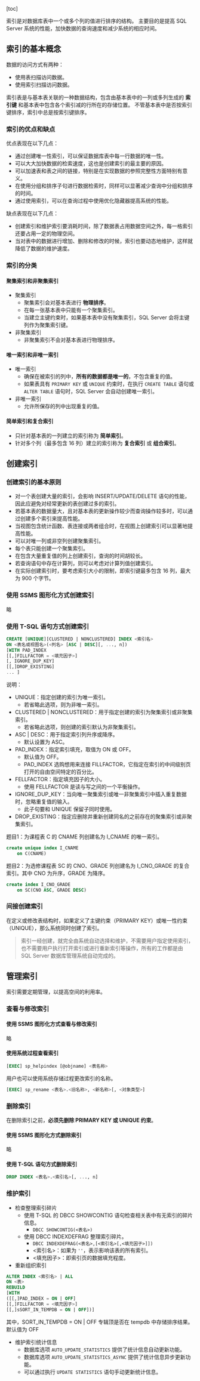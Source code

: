 [toc]

索引是对数据库表中一个或多个列的值进行排序的结构。
主要目的是提高 SQL Server 系统的性能，加快数据的查询速度和减少系统的相应时间。

## 索引的基本概念

数据的访问方式有两种：

- 使用表扫描访问数据。
- 使用索引扫描访问数据。

索引表是与基本表关联的一种数据结构，包含由基本表中的一列或多列生成的 **索引键** 和基本表中包含各个索引减的行所在的存储位置。
不管基本表中是否按索引键排序，索引中总是按索引键排序。

### 索引的优点和缺点

优点表现在以下几点：

- 通过创建唯一性索引，可以保证数据库表中每一行数据的唯一性。
- 可以大大加快数据的检索速度，这也是创建索引的最主要的原因。
- 可以加速表和表之间的链接，特别是在实现数据的参照完整性方面特别有意义。
- 在使用分组和排序子句进行数据检索时，同样可以显著减少查询中分组和排序的时间。
- 通过使用索引，可以在查询过程中使用优化隐藏器提高系统的性能。

缺点表现在以下几点：

- 创建索引和维护索引要消耗时间，除了数据表占用数据空间之外，每一格索引还要占用一定的物理空间。
- 当对表中的数据进行增加、删除和修改的时候，索引也要动态地维护，这样就降低了数据的维护速度。

### 索引的分类

#### 聚集索引和非聚集索引

- 聚集索引
	- 聚集索引会对基本表进行 **物理排序**。
	- 在每一张基本表中只能有一个聚集索引。
	- 当建立主键约束时，如果基本表中没有聚集索引，SQL Server 会将主键列作为聚集索引键。
- 非聚集索引
	- 非聚集索引不会对基本表进行物理排序。

#### 唯一索引和非唯一索引

- 唯一索引
	- 确保在被索引的列中，**所有的数据都是唯一的**，不包含重复的值。
	- 如果表具有 `PRIMARY KEY` 或 `UNIQUE` 约束时，在执行 `CREATE TABLE` 语句或 `ALTER TABLE` 语句时，SQL Server 会自动创建唯一索引。
- 非唯一索引
	- 允许所保存的列中出现重复的值。

#### 简单索引和复合索引

- 只针对基本表的一列建立的索引称为 **简单索引**。
- 针对多个列（最多包含 16 列）建立的索引称为 **复合索引** 或 **组合索引**。

## 创建索引

### 创建索引的基本原则

- 对一个表创建大量的索引，会影响 INSERT/UPDATE/DELETE 语句的性能，因此应避免对经常更新的表创建过多的索引。
- 若基本表的数据量大，且对基本表的更新操作较少而查询操作较多时，可以通过创建多个索引来提高性能。
- 当视图包含统计函数、表连接或两者组合时，在视图上创建索引可以显著地提高性能。
- 可以对唯一列或非空列创建聚集索引。
- 每个表只能创建一个聚集索引。
- 在包含大量重复值的列上创建索引，查询的时间胡较长。
- 若查询语句中存在计算列，则可以考虑对计算列值创建索引。
- 在实际创建索引时，要考虑索引大小的限制，即索引键最多包含 16 列，最大为 900 个字节。

### 使用 SSMS 图形化方式创建索引

略

### 使用 T-SQL 语句方式创建索引

```sql
CREATE [UNIQUE][CLUSTERED | NONCLUSTERED] INDEX <索引名>
ON <表名或视图名>(<列名> [ASC | DESC][, ..., n])
[WITH PAD_INDEX
[[,]FILLFACTOR = <填充因子>]
[, IGNORE_DUP_KEY]
[[,]DROP_EXISTING]
... ]
```

说明：

- UNIQUE：指定创建的索引为唯一索引。
	- 若省略此选项，则为非唯一索引。
- CLUSTERED | NONCLUSTERED：用于指定创建的索引为聚集索引或非聚集索引。
	- 若省略此选项，则创建的索引默认为非聚集索引。
- ASC | DESC：用于指定索引列升序或降序。
	- 默认设置为 ASC。
- PAD_INDEX：指定索引填充，取值为 ON 或 OFF。
	- 默认值为 OFF。
	- PAD_INDEX 选购想用来连接 FILLFACTOR，它指定在索引的中间级别页打开的自由空间特定的百分比。
- FELLFACTOR：指定填充因子的大小。
	- 使用 FELLFACTOR 是读与写之间的一个平衡操作。
- IGNORE_DUP_KEY：当向唯一聚集索引或唯一非聚集索引中插入重复数据时，忽略重复值的输入。
	- 此子句要和 UNIQUE 保留子同时使用。
- DROP_EXISTING：指定应删除并重新创建同名的之前存在的聚集索引或非聚集索引。

题目1：为课程表 C 的 CNAME 列创建名为 I_CNAME 的唯一索引。

```sql
create unique index I_CNAME
	on C(CNAME)
```

题目2：为选修课程表 SC 的 CNO、GRADE 列创建名为 I_CNO_GRADE 的复合索引。其中 CNO 为升序，GRADE 为降序。

```sql
create index I_CNO_GRADE
	on SC(CNO ASC, GRADE DESC)
```

### 间接创建索引

在定义或修改表结构时，如果定义了主键约束（PRIMARY KEY）或唯一性约束（UNIQUE），那么系统同时创建了索引。

> 索引一经创建，就完全由系统自动选择和维护，不需要用户指定使用索引，也不需要用户执行打开索引或进行重新索引等操作，所有的工作都是由 SQL Server 数据库管理系统自动完成的。

## 管理索引

索引需要定期管理，以提高空间的利用率。

### 查看与修改索引

#### 使用 SSMS 图形化方式查看与修改索引

略

#### 使用系统过程查看索引

```sql
[EXEC] sp_helpindex [@objname] <表名称>
```

用户也可以使用系统存储过程更改索引的名称。

```sql
[EXEC] sp_rename <表名>.<旧名称>, <新名称>[, <对象类型>]
```

### 删除索引

在删除索引之前，**必须先删除 PRIMARY KEY 或 UNIQUE 约束**。

#### 使用 SSMS 图形化方式删除索引

略

#### 使用 T-SQL 语句方式删除索引

```sql
DROP INDEX <表名>.<索引名>[, ..., n]
```

### 维护索引

- 检查整理索引碎片
	- 使用 T-SQL 的 DBCC SHOWCONTIG 语句检查相关表中有无索引的碎片信息。
		- `DBCC SHOWCONTIG(<表名>)`
	- 使用 DBCC INDEXDEFRAG 整理索引碎片。
		- `DBCC INDEXDEFRAG(<表名>,[<索引名>[,<填充因子>]])`
		- <索引名>：如果为 `''`，表示影响该表的所有索引。
		- <填充因子>：即索引页的数据填充程度。
- 重新组织索引

```sql
ALTER INDEX <索引名> | ALL
ON <表>
REBUILD
[WITH
([[,]PAD_INDEX = ON | OFF]
[[,]FILLFACTOR = <填充因子>]
[[,]sSORT_IN_TEMPDB = ON | OFF])]
```

其中，SORT_IN_TEMPDB = ON | OFF 专辑顶是否在 tempdb 中存储排序结果。默认值为 OFF

- 维护索引统计信息
	- 数据库选项 `AUTO_UPDATE_STATISTICS` 提供了统计信息自动更新功能。
	- 数据库选项 `AUTO_UPDATE_STATISTICS_ASYNC` 提供了统计信息异步更新功能。
	- 可以通过执行 `UPDATE STATISTICS` 语句手动更新统计信息。
